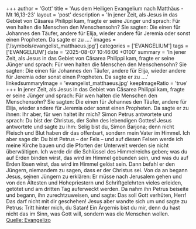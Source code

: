 +++
author = 'Gott'
title = 'Aus dem Heiligen Evangelium nach Matthäus - Mt 16,13-23'
layout = 'post'
description = 'In jener Zeit, als Jesus in das Gebiet von Cäsarea Philippi kam, fragte er seine Jünger und sprach: Für wen halten die Menschen den Menschensohn? Sie sagten: Die einen für Johannes den Täufer, andere für Elija, wieder andere für Jeremia oder sonst einen Propheten. Da sagte er zu ....'
images = ['/symbols/evangelist_matthaeus.jpg']
categories = ['EVANGELIUM']
tags = ['EVANGELIUM']
date = '2025-08-07 10:46:06 +0100'
summary = 'In jener Zeit, als Jesus in das Gebiet von Cäsarea Philippi kam, fragte er seine Jünger und sprach: Für wen halten die Menschen den Menschensohn? Sie sagten: Die einen für Johannes den Täufer, andere für Elija, wieder andere für Jeremia oder sonst einen Propheten. Da sagte er zu ....'
linkedsummaryImage = 'evangelist_matthaeus.jpg'
keepImageRatio = 'true'
+++
In jener Zeit, als Jesus in das Gebiet von Cäsarea Philippi kam, fragte er seine Jünger und sprach: Für wen halten die Menschen den Menschensohn?
Sie sagten: Die einen für Johannes den Täufer, andere für Elija, wieder andere für Jeremia oder sonst einen Propheten.
Da sagte er zu ihnen: Ihr aber, für wen haltet ihr mich?
Simon Petrus antwortete und sprach: Du bist der Christus, der Sohn des lebendigen Gottes!
Jesus antwortete und sagte zu ihm: Selig bist du, Simon Barjona; denn nicht Fleisch und Blut haben dir das offenbart, sondern mein Vater im Himmel.<!--more-->
Ich aber sage dir: Du bist Petrus – der Fels – und auf diesen Felsen werde ich meine Kirche bauen und die Pforten der Unterwelt werden sie nicht überwältigen.
Ich werde dir die Schlüssel des Himmelreichs geben; was du auf Erden binden wirst, das wird im Himmel gebunden sein, und was du auf Erden lösen wirst, das wird im Himmel gelöst sein.
Dann befahl er den Jüngern, niemandem zu sagen, dass er der Christus sei.
Von da an begann Jesus, seinen Jüngern zu erklären: Er müsse nach Jerusalem gehen und von den Ältesten und Hohepriestern und Schriftgelehrten vieles erleiden, getötet und am dritten Tag auferweckt werden.
Da nahm ihn Petrus beiseite und begann, ihn zurechtzuweisen, und sagte: Das soll Gott verhüten, Herr! Das darf nicht mit dir geschehen!
Jesus aber wandte sich um und sagte zu Petrus: Tritt hinter mich, du Satan! Ein Ärgernis bist du mir, denn du hast nicht das im Sinn, was Gott will, sondern was die Menschen wollen.<br> [Quelle: Evangelizo](https://evangeliumtagfuertag.org/DE/gospel)